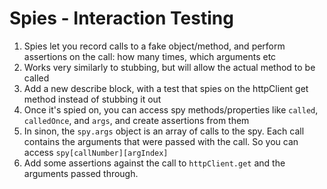 # Spies - Interaction Testing

1. Spies let you record calls to a fake object/method, and perform assertions on the call: how many times, which arguments etc
1. Works very similarly to stubbing, but will allow the actual method to be called
1. Add a new describe block, with a test that spies on the httpClient get method instead of stubbing it out
1. Once it's spied on, you can access spy methods/properties like `called`, `calledOnce`, and `args`, and create assertions from them
1. In sinon, the `spy.args` object is an array of calls to the spy. Each call contains the arguments that were passed with the call. So you can access `spy[callNumber][argIndex]`
1. Add some assertions against the call to `httpClient.get` and the arguments passed through.
